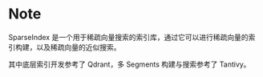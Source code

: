 # Note

SparseIndex 是一个用于稀疏向量搜索的索引库，通过它可以进行稀疏向量的索引构建，以及稀疏向量的近似搜索。

其中底层索引开发参考了 Qdrant，多 Segments 构建与搜索参考了 Tantivy。
